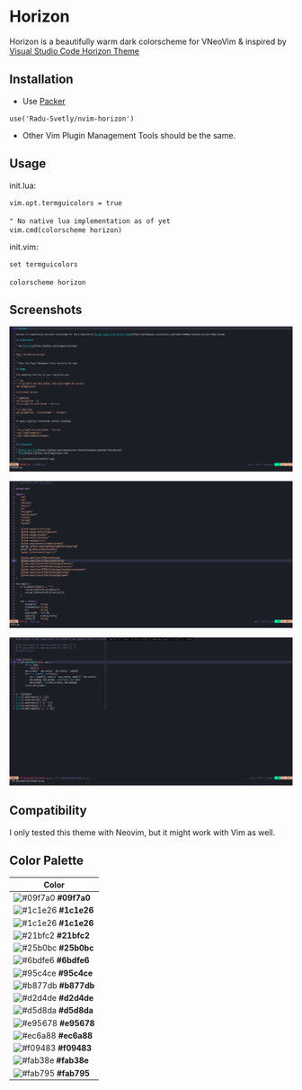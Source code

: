 # Horizon

Horizon is a beautifully warm dark colorscheme for VNeoVim & inspired by [Visual Studio Code Horizon Theme](https://marketplace.visualstudio.com/items?itemName=jolaleye.horizon-theme-vscode)

## Installation

- Use [Packer](https://github.com/wbthomason/packer.nvim)

```
use('Radu-Svetly/nvim-horizon')
```

- Other Vim Plugin Management Tools should be the same.

## Usage

init.lua:

```vim
vim.opt.termguicolors = true

" No native lua implementation as of yet
vim.cmd(colorscheme horizon)  
```

init.vim:

```vim
set termguicolors

colorscheme horizon
```

## Screenshots

![](./screenshots/screenshot1.png)

![](./screenshots/screenshot2.png)

![](./screenshots/screenshot3.png)

## Compatibility

I only tested this theme with Neovim, but it might work with Vim as well.

## Color Palette

| Color                                                                |
| -------------------------------------------------------------------- |
| ![#09f7a0](https://placehold.it/15/09f7a0/000000?text=+) **#09f7a0** |
| ![#1c1e26](https://placehold.it/15/1c1e26/000000?text=+) **#1c1e26** |
| ![#1c1e26](https://placehold.it/15/1c1e26/000000?text=+) **#1c1e26** |
| ![#21bfc2](https://placehold.it/15/21bfc2/000000?text=+) **#21bfc2** |
| ![#25b0bc](https://placehold.it/15/25b0bc/000000?text=+) **#25b0bc** |
| ![#6bdfe6](https://placehold.it/15/6bdfe6/000000?text=+) **#6bdfe6** |
| ![#95c4ce](https://placehold.it/15/95c4ce/000000?text=+) **#95c4ce** |
| ![#b877db](https://placehold.it/15/b877db/000000?text=+) **#b877db** |
| ![#d2d4de](https://placehold.it/15/d2d4de/000000?text=+) **#d2d4de** |
| ![#d5d8da](https://placehold.it/15/d5d8da/000000?text=+) **#d5d8da** |
| ![#e95678](https://placehold.it/15/e95678/000000?text=+) **#e95678** |
| ![#ec6a88](https://placehold.it/15/ec6a88/000000?text=+) **#ec6a88** |
| ![#f09483](https://placehold.it/15/f09483/000000?text=+) **#f09483** |
| ![#fab38e](https://placehold.it/15/fab38e/000000?text=+) **#fab38e** |
| ![#fab795](https://placehold.it/15/fab795/000000?text=+) **#fab795** |

